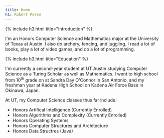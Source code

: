 ```yaml
---
title: Home
h1: Robert Perce
---
```

{% include h3.html title="Introduction" %}

I'm an Honors Computer Science and Mathematics major at the University of Texas at Austin.
I also do archery, fencing, and juggling. I read a lot of books, play a lot of video
games, and do a lot of programming.


{% include h3.html title="Education" %}

I'm currently a second-year student at UT Austin studying Computer Science as a Turing
Scholar as well as Mathematics.  I went to high school from 10<sup>th</sup> grade on at
Sandra Day O'Connor in San Antonio, and my freshman year at Kadena High School on Kadena
Air Force Base in Okinawa, Japan.

At UT, my Computer Science classes thus far include:

- Honors Artifical Intelligence (Currently Enrolled)
- Honors Algorithms and Complexity (Currently Enrolled)
- Honors Operating Systems
- Honors Computer Structures and Architecture
- Honors Data Structres (Java)

